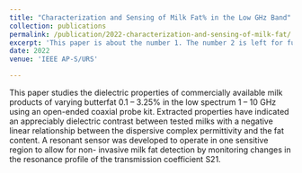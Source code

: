 ```yaml
---
title: "Characterization and Sensing of Milk Fat% in the Low GHz Band"
collection: publications
permalink: /publication/2022-characterization-and-sensing-of-milk-fat/
excerpt: 'This paper is about the number 1. The number 2 is left for future work.'
date: 2022
venue: 'IEEE AP-S/URS'

---
```

This paper studies the dielectric properties of commercially available milk products of varying butterfat 0.1 – 3.25% in the low spectrum 1 – 10 GHz using an open-ended coaxial probe kit. Extracted properties have indicated an appreciably dielectric contrast between tested milks with a negative linear relationship between the dispersive complex permittivity and the fat content. A resonant sensor was developed to operate in one sensitive region to allow for non- invasive milk fat detection by monitoring changes in the resonance profile of the transmission coefficient S21.
